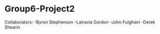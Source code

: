 # Group6-Project2
Collaborators:
  -Byron Stephenson
  -Latravia Gordon
  -John Fulghieri
  -Derek Shearin
